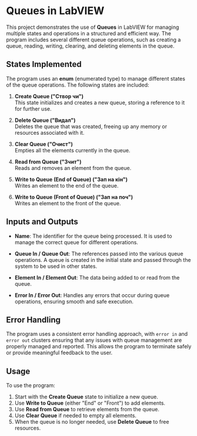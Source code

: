 # Queues in LabVIEW

This project demonstrates the use of **Queues** in LabVIEW for managing multiple states and operations in a structured and efficient way. The program includes several different queue operations, such as creating a queue, reading, writing, clearing, and deleting elements in the queue.

## States Implemented

The program uses an **enum** (enumerated type) to manage different states of the queue operations. The following states are included:

1. **Create Queue ("Створ чи")**  
   This state initializes and creates a new queue, storing a reference to it for further use.

2. **Delete Queue ("Видал")**  
   Deletes the queue that was created, freeing up any memory or resources associated with it.

3. **Clear Queue ("Очист")**  
   Empties all the elements currently in the queue.

4. **Read from Queue ("Зчит")**  
   Reads and removes an element from the queue.

5. **Write to Queue (End of Queue) ("Зап на кін")**  
   Writes an element to the end of the queue.

6. **Write to Queue (Front of Queue) ("Зап на поч")**  
   Writes an element to the front of the queue.

## Inputs and Outputs

- **Name**: The identifier for the queue being processed. It is used to manage the correct queue for different operations.
  
- **Queue In / Queue Out**: The references passed into the various queue operations. A queue is created in the initial state and passed through the system to be used in other states.
  
- **Element In / Element Out**: The data being added to or read from the queue.
  
- **Error In / Error Out**: Handles any errors that occur during queue operations, ensuring smooth and safe execution.

## Error Handling

The program uses a consistent error handling approach, with `error in` and `error out` clusters ensuring that any issues with queue management are properly managed and reported. This allows the program to terminate safely or provide meaningful feedback to the user.

## Usage

To use the program:

1. Start with the **Create Queue** state to initialize a new queue.
2. Use **Write to Queue** (either "End" or "Front") to add elements.
3. Use **Read from Queue** to retrieve elements from the queue.
4. Use **Clear Queue** if needed to empty all elements.
5. When the queue is no longer needed, use **Delete Queue** to free resources.
